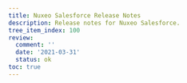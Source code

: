 ```yaml
---
title: Nuxeo Salesforce Release Notes
description: Release notes for Nuxeo Salesforce.
tree_item_index: 100
review:
  comment: ''
  date: '2021-03-31'
  status: ok
toc: true
---
```

